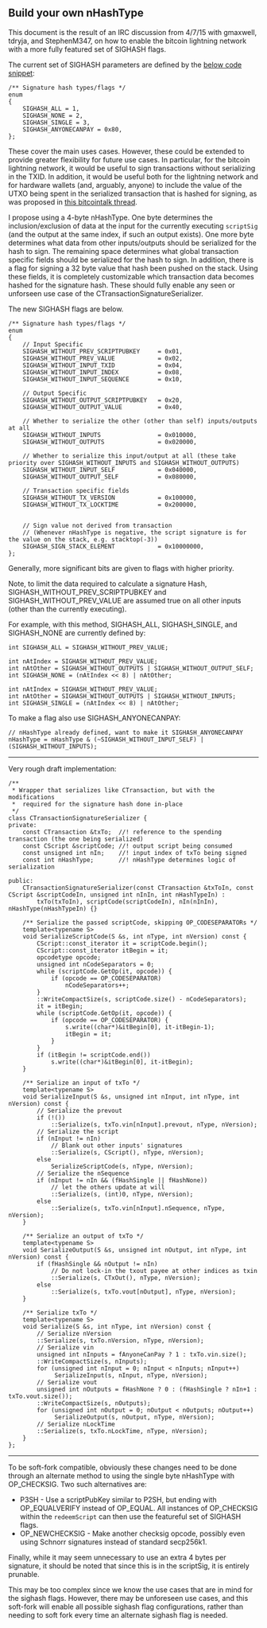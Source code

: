 ## Build your own nHashType 

This document is the result of an IRC discussion from 4/7/15 with gmaxwell, tdryja, and StephenM347, on how to enable the bitcoin lightning network with a more fully featured set of SIGHASH flags.

The current set of SIGHASH parameters are defined by the [below code snippet](https://github.com/bitcoin/bitcoin/blob/v0.10.0/src/script/interpreter.h#L21-L28):

```
/** Signature hash types/flags */
enum
{
    SIGHASH_ALL = 1,
    SIGHASH_NONE = 2,
    SIGHASH_SINGLE = 3,
    SIGHASH_ANYONECANPAY = 0x80,
};
```

These cover the main uses cases. However, these could be extended to provide greater flexibility for future use cases. In particular, for the bitcoin lightning network, it would be useful to sign transactions without serializing in the TXID. In addition, it would be useful both for the lightning network and for hardware wallets (and, arguably, anyone) to include the value of the UTXO being spent in the serialized transaction that is hashed for signing, as was proposed in [this bitcointalk thread](https://bitcointalk.org/index.php?topic=181734.0). 

I propose using a 4-byte nHashType. One byte determines the inclusion/exclusion of data at the input for the currently executing `scriptSig` (and the output at the same index, if such an output exists). One more byte determines what data from other inputs/outputs should be serialized for the hash to sign. The remaining space determines what global transaction specific fields should be serialized for the hash to sign. In addition, there is a flag for signing a 32 byte value that hash been pushed on the stack. Using these fields, it is completely customizable which transaction data becomes hashed for the signature hash. These should fully enable any seen or unforseen use case of the CTransactionSignatureSerializer.

The new SIGHASH flags are below.

```
/** Signature hash types/flags */
enum
{
    // Input Specific
    SIGHASH_WITHOUT_PREV_SCRIPTPUBKEY     = 0x01,
    SIGHASH_WITHOUT_PREV_VALUE            = 0x02,
    SIGHASH_WITHOUT_INPUT_TXID            = 0x04,
    SIGHASH_WITHOUT_INPUT_INDEX           = 0x08,
    SIGHASH_WITHOUT_INPUT_SEQUENCE        = 0x10,

    // Output Specific
    SIGHASH_WITHOUT_OUTPUT_SCRIPTPUBKEY   = 0x20,
    SIGHASH_WITHOUT_OUTPUT_VALUE          = 0x40,

    // Whether to serialize the other (other than self) inputs/outputs at all
    SIGHASH_WITHOUT_INPUTS                = 0x010000,
    SIGHASH_WITHOUT_OUTPUTS               = 0x020000,

    // Whether to serialize this input/output at all (these take priority over SIGHASH_WITHOUT_INPUTS and SIGHASH_WITHOUT_OUTPUTS)
    SIGHASH_WITHOUT_INPUT_SELF            = 0x040000,
    SIGHASH_WITHOUT_OUTPUT_SELF           = 0x080000,

    // Transaction specific fields
    SIGHASH_WITHOUT_TX_VERSION            = 0x100000,
    SIGHASH_WITHOUT_TX_LOCKTIME           = 0x200000,


    // Sign value not derived from transaction
    // (Whenever nHashType is negative, the script signature is for the value on the stack, e.g. stacktop(-3))
    SIGHASH_SIGN_STACK_ELEMENT            = 0x10000000,
};
```

Generally, more significant bits are given to flags with higher priority.

Note, to limit the data required to calculate a signature Hash, SIGHASH_WITHOUT_PREV_SCRIPTPUBKEY and SIGHASH_WITHOUT_PREV_VALUE are assumed true on all other inputs (other than the currently executing).

For example, with this method, SIGHASH_ALL, SIGHASH_SINGLE, and SIGHASH_NONE are currently defined by:

```
int SIGHASH_ALL = SIGHASH_WITHOUT_PREV_VALUE;

int nAtIndex = SIGHASH_WITHOUT_PREV_VALUE;
int nAtOther = SIGHASH_WITHOUT_OUTPUTS | SIGHASH_WITHOUT_OUTPUT_SELF;
int SIGHASH_NONE = (nAtIndex << 8) | nAtOther;

int nAtIndex = SIGHASH_WITHOUT_PREV_VALUE;
int nAtOther = SIGHASH_WITHOUT_OUTPUTS | SIGHASH_WITHOUT_INPUTS;
int SIGHASH_SINGLE = (nAtIndex << 8) | nAtOther;
```

To make a flag also use SIGHASH_ANYONECANPAY:

```
// nHashType already defined, want to make it SIGHASH_ANYONECANPAY
nHashType = nHashType & (~SIGHASH_WITHOUT_INPUT_SELF) | (SIGHASH_WITHOUT_INPUTS);
```
-----

Very rough draft implementation: 

```
/**
 * Wrapper that serializes like CTransaction, but with the modifications
 *  required for the signature hash done in-place
 */
class CTransactionSignatureSerializer {
private:
    const CTransaction &txTo;  //! reference to the spending transaction (the one being serialized)
    const CScript &scriptCode; //! output script being consumed
    const unsigned int nIn;    //! input index of txTo being signed
    const int nHashType;       //! nHashType determines logic of serialization

public:
    CTransactionSignatureSerializer(const CTransaction &txToIn, const CScript &scriptCodeIn, unsigned int nInIn, int nHashTypeIn) :
        txTo(txToIn), scriptCode(scriptCodeIn), nIn(nInIn), nHashType(nHashTypeIn) {}

    /** Serialize the passed scriptCode, skipping OP_CODESEPARATORs */
    template<typename S>
    void SerializeScriptCode(S &s, int nType, int nVersion) const {
        CScript::const_iterator it = scriptCode.begin();
        CScript::const_iterator itBegin = it;
        opcodetype opcode;
        unsigned int nCodeSeparators = 0;
        while (scriptCode.GetOp(it, opcode)) {
            if (opcode == OP_CODESEPARATOR)
                nCodeSeparators++;
        }
        ::WriteCompactSize(s, scriptCode.size() - nCodeSeparators);
        it = itBegin;
        while (scriptCode.GetOp(it, opcode)) {
            if (opcode == OP_CODESEPARATOR) {
                s.write((char*)&itBegin[0], it-itBegin-1);
                itBegin = it;
            }
        }
        if (itBegin != scriptCode.end())
            s.write((char*)&itBegin[0], it-itBegin);
    }

    /** Serialize an input of txTo */
    template<typename S>
    void SerializeInput(S &s, unsigned int nInput, int nType, int nVersion) const {
        // Serialize the prevout
        if (!())
            ::Serialize(s, txTo.vin[nInput].prevout, nType, nVersion);
        // Serialize the script
        if (nInput != nIn)
            // Blank out other inputs' signatures
            ::Serialize(s, CScript(), nType, nVersion);
        else
            SerializeScriptCode(s, nType, nVersion);
        // Serialize the nSequence
        if (nInput != nIn && (fHashSingle || fHashNone))
            // let the others update at will
            ::Serialize(s, (int)0, nType, nVersion);
        else
            ::Serialize(s, txTo.vin[nInput].nSequence, nType, nVersion);
    }

    /** Serialize an output of txTo */
    template<typename S>
    void SerializeOutput(S &s, unsigned int nOutput, int nType, int nVersion) const {
        if (fHashSingle && nOutput != nIn)
            // Do not lock-in the txout payee at other indices as txin
            ::Serialize(s, CTxOut(), nType, nVersion);
        else
            ::Serialize(s, txTo.vout[nOutput], nType, nVersion);
    }

    /** Serialize txTo */
    template<typename S>
    void Serialize(S &s, int nType, int nVersion) const {
        // Serialize nVersion
        ::Serialize(s, txTo.nVersion, nType, nVersion);
        // Serialize vin
        unsigned int nInputs = fAnyoneCanPay ? 1 : txTo.vin.size();
        ::WriteCompactSize(s, nInputs);
        for (unsigned int nInput = 0; nInput < nInputs; nInput++)
             SerializeInput(s, nInput, nType, nVersion);
        // Serialize vout
        unsigned int nOutputs = fHashNone ? 0 : (fHashSingle ? nIn+1 : txTo.vout.size());
        ::WriteCompactSize(s, nOutputs);
        for (unsigned int nOutput = 0; nOutput < nOutputs; nOutput++)
             SerializeOutput(s, nOutput, nType, nVersion);
        // Serialize nLockTime
        ::Serialize(s, txTo.nLockTime, nType, nVersion);
    }
};
```

-----

To be soft-fork compatible, obviously these changes need to be done through an alternate method to using the single byte nHashType with OP_CHECKSIG. Two such alternatives are:

 - P3SH - Use a scriptPubKey similar to P2SH, but ending with OP_EQUALVERIFY instead of OP_EQUAL. All instances of OP_CHECKSIG within the `redeemScript` can then use the featureful set of SIGHASH flags.
 - OP_NEWCHECKSIG - Make another checksig opcode, possibly even using Schnorr signatures instead of standard secp256k1.

Finally, while it may seem unnecessary to use an extra 4 bytes per signature, it should be noted that since this is in the scriptSig, it is entirely prunable. 

This may be too complex since we know the use cases that are in mind for the sighash flags. However, there may be unforeseen use cases, and this soft-fork will enable all possible sighash flag configurations, rather than needing to soft fork every time an alternate sighash flag is needed.
